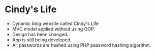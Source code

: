# Cindy's Life

* Dynamic blog website called Cindy's Life
* MVC model applied without using OOP.
* Design has been changed.
* App is still being developed.
* All passwords are hashed using PHP password hashing algorithm.
